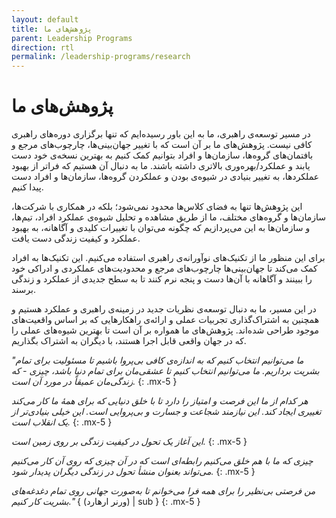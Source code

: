 ```yaml
---
layout: default
title: پژوهش‌های ما
parent: Leadership Programs
direction: rtl
permalink: /leadership-programs/research
---
```


# پژوهش‌های ما
در مسیر توسعه‌ی راهبری، ما به این باور رسیده‌ایم که تنها برگزاری دوره‌های راهبری کافی نیست. پژوهش‌های ما بر آن است که با تغییر جهان‌بینی‌ها، چارچوب‌های مرجع و بافتمان‌های گروه‌ها، سازمان‌ها و افراد بتوانیم کمک کنیم به بهترین نسخه‌ی خود دست یابند و عملکرد/بهره‌وری بالاتری داشته باشند. ما به دنبال آن هستیم که فراتر از بهبود عملکردها، به تغییر بنیادی در شیوه‌ی بودن و عملکردن گروه‌ها، سازمان‌ها و افراد دست پیدا کنیم.

این پژوهش‌ها تنها به فضای کلاس‌ها محدود نمی‌شود؛ بلکه در همکاری با شرکت‌ها، سازمان‌ها و گروه‌های مختلف، ما از طریق مشاهده و تحلیل شیوه‌ی عملکرد افراد، تیم‌ها، و سازمان‌ها به این می‌پردازیم که چگونه می‌توان با تغییرات کلیدی و آگاهانه، به بهبود عملکرد و کیفیت زندگی دست یافت.

برای این منظور ما از تکنیک‌های نوآورانه‌ی راهبری استفاده می‌کنیم. این تکنیک‌ها به افراد کمک می‌کند تا جهان‌بینی‌ها چارچوب‌های مرجع و محدودیت‌های عملکردی و ادراکی خود را ببینند و آگاهانه با آن‌ها دست و پنجه نرم کنند تا به سطح جدیدی از عملکرد و زندگی برسند.

در این مسیر، ما به دنبال توسعه‌ی نظریات جدید در زمینه‌ی راهبری و عملکرد هستیم و همچنین به اشتراک‌گذاری تجربیات عملی و ارائه‌ی راهکارهایی که بر اساس واقعیت‌های موجود طراحی شده‌اند. پژوهش‌های ما همواره بر آن است تا بهترین شیوه‌های عملی را که در جهان واقعی قابل اجرا هستند، با دیگران به اشتراک بگذاریم.


_"ما می‌توانیم انتخاب کنیم که به اندازه‌ی کافی بی‌پروا باشیم تا مسئولیت برای تمام بشریت برداریم. ما می‌توانیم انتخاب کنیم تا عشقی‌مان برای تمام دنیا باشد، چیزی - که زندگی‌مان عمیقاً در مورد آن است._
{: .mx-5 }

_هر کدام از ما این فرصت و امتیاز را دارد تا با خلق دنیایی که برای همۀ ما کار می‌کند تغییری ایجاد کند. این نیازمند شجاعت و جسارت و بی‌پروایی است. این خیلی بنیادی‌تر از یک انقلاب است._
{: .mx-5 }

_این آغاز یک تحول در کیفیت زندگی بر روی زمین است._
{: .mx-5 }

_چیزی که ما با هم خلق می‌کنیم رابطه‌ای است که در آن چیزی که روی آن کار می‌کنیم می‌تواند بعنوان منشأ تحول در زندگی دیگران پدیدار شود._
{: .mx-5 }

_من فرصتی بی‌نظیر را برای همه فرا می‌خوانم تا به‌صورت جهانی روی تمام دغدغه‌های بشریت کار کنیم."_ { (ورنر ارهارد) | sub }
{: .mx-5 }
